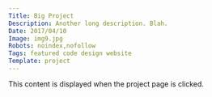 ```yaml
---
Title: Big Project
Description: Another long description. Blah.
Date: 2017/04/10
Image: img9.jpg
Robots: noindex,nofollow
Tags: featured code design website
Template: project
---
```


This content is displayed when the project page is clicked.